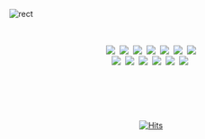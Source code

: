 ![rect](https://capsule-render.vercel.app/api?type=rect&color=gradient&text=%20%20YerimLee%20%20&fontAlign=40&fontSize=40&textBg=true&desc=💻%20Front-End%20Developer%20👩‍💻&descAlign=75&descAlignY=50)
<br><br><br>


<p align='center'>
  <a><img src="https://img.shields.io/badge/Java-007396.svg?&style=flat-square&logo=Java&logoColor=white"/></a>&nbsp 
  <a><img src="https://img.shields.io/badge/C++-3766AB.svg?&style=flat-square&logo=C%2B%2B&logoColor=white"/></a>&nbsp 
  <a><img src="https://img.shields.io/badge/C-A8B9CC.svg?&style=flat-square&logo=C&logoColor=white"/></a>&nbsp 
  <a><img src="https://img.shields.io/badge/jQuery-0769AD.svg?&style=flat-square&logo=jQuery&logoColor=white"/></a>&nbsp 
  <a><img src="https://img.shields.io/badge/Javascript-F7DF1E.svg?&style=flat-square&logo=Javascript&logoColor=white"/></a>&nbsp 
  <a><img src="https://img.shields.io/badge/CSS-1572B6.svg?&style=flat-square&logo=css3&logoColor=white"/></a>&nbsp 
  <a><img src="https://img.shields.io/badge/Sencha-86BC40.svg?&style=flat-square&logo=sencha&logoColor=white"/></a><br>
  <a><img src="https://img.shields.io/badge/react-61DAFB.svg?&style=flat-square&logo=react&logoColor=white"/></a>&nbsp 
  <a><img src="https://img.shields.io/badge/AWS-232F3E.svg?&style=flat-square&logo=AmazonAWS&logoColor=white"/></a>&nbsp 
  <a><img src="https://img.shields.io/badge/Spring-6DB33F.svg?&style=flat-square&logo=Spring&logoColor=white"/></a>&nbsp 
  <a><img src="https://img.shields.io/badge/Spring Boot-6DB33F.svg?&style=flat-square&logo=SpringBoot&logoColor=white"/></a>&nbsp 
  <a><img src="https://img.shields.io/badge/PostgreSQL-4169E1.svg?&style=flat-square&logo=PostgreSQL&logoColor=white"/></a>&nbsp 
  <a><img src="https://img.shields.io/badge/Oracle-F80000.svg?&style=flat-square&logo=Oracle&logoColor=white"/></a>&nbsp 
</p><br><br><br><br>


<div align=center>
  
[![Hits](https://hits.seeyoufarm.com/api/count/incr/badge.svg?url=https%3A%2F%2Fgithub.com%2Fyerim0523&count_bg=%23DB5375&title_bg=%239A6072&icon=github.svg&icon_color=%23E7E7E7&title=++HITS++&edge_flat=true)](https://hits.seeyoufarm.com)
  
</div>
  
<!--
**yerim0523/yerim0523** is a ✨ _special_ ✨ repository because its `README.md` (this file) appears on your GitHub profile.

Here are some ideas to get you started:

- 🔭 I’m currently working on ...
- 🌱 I’m currently learning ...
- 👯 I’m looking to collaborate on ...
- 🤔 I’m looking for help with ...
- 💬 Ask me about ...
- 📫 How to reach me: ...
- 😄 Pronouns: ...
- ⚡ Fun fact: ...
-->
